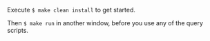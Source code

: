 
Execute `$ make clean install` to get started.

Then `$ make run` in another window, before you use any of the query scripts.
